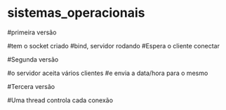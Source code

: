 # sistemas_operacionais

#primeira versão

#tem o socket criado
#bind, servidor rodando
#Espera o cliente conectar



#Segunda versão

#o servidor aceita vários clientes 
#e envia a data/hora para o mesmo



#Tercera versão

#Uma thread controla cada conexão